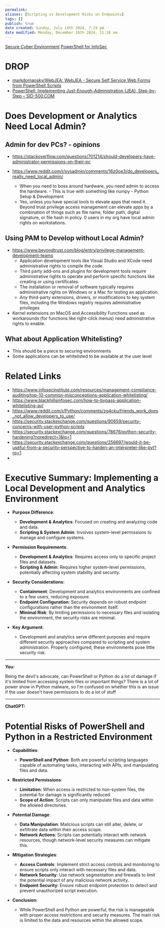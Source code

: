 ```yaml
---
permalink:
aliases: [Scripting vs Development Risks on Endpoints]
tags: []
publish: true
date created: Sunday, July 14th 2024, 7:19 pm
date modified: Monday, December 16th 2024, 11:18 am
---
```


[Secure Cyber Environment](../Secure%20Cyber%20Environment/Secure%20Cyber%20Environment.md)
[PowerShell for InfoSec](../../📁%2006%20-%20Learning,%20Notes/Cyber%20Classes/PowerShell%20for%20InfoSec/PowerShell%20for%20InfoSec.md)

# DROP

- [markdomansky/WebJEA: WebJEA - Secure Self Service Web Forms from PowerShell Scripts](https://github.com/markdomansky/WebJEA "markdomansky/WebJEA: WebJEA - Secure Self Service Web Forms from PowerShell Scripts")
- [PowerShell: Implementing Just-Enough-Administration (JEA), Step-by-Step – SID-500.COM](https://sid-500.com/2018/02/11/powershell-implementing-just-enough-administration-jea-step-by-step/ "PowerShell: Implementing Just-Enough-Administration (JEA), Step-by-Step – SID-500.COM")

# Does Development or Analytics Need Local Admin?

## Admin for dev PCs? - opinions

- https://stackoverflow.com/questions/701214/should-developers-have-administrator-permissions-on-their-pc

- https://www.reddit.com/r/sysadmin/comments/16z0oe3/do_developers_really_need_local_admin/
	- When you need to boss around hardware, you need admin to access the hardware. - This is true with something like numpy - Python Setup & Development
	- Yes, unless you have special tools to elevate apps that need it.  Beyond trust privilege access management can elevate apps by a combination of things such as file name, folder path, digital signature, or file hash in policy.  0 users in my org have local admin rights on workstations.
            

## Using PAM to Develop without Local Admin?

- https://www.beyondtrust.com/blog/entry/privilege-management-development-teams
	- Application development tools like Visual Studio and XCode need administrative rights to compile the code.
	- Third party add-ons and plugins for development tools require administrative rights to operate and perform specific functions like creating or using certificates.
	- The installation or removal of software typically requires administrative rights on Windows or a Mac for testing an application.
	- Any third-party extensions, drivers, or modifications to key system files, including the Windows registry requires administrative privileges
- Kernel extensions on MacOS and Accessibility Functions used as workarounds (for functions like right-click menus) need administrative rights to enable.

## What about Application Whitelisting?

- This should be a piece to securing environments
- Some applications can be whitelisted to be available at the user level

# Related Links

- https://www.infosecinstitute.com/resources/management-compliance-auditing/top-10-common-misconceptions-application-whitelisting/
- https://www.blackhillsinfosec.com/how-to-bypass-application-whitelisting-av/
- https://www.reddit.com/r/Python/comments/zg4cku/friends_work_does_not_allow_developers_to_use/
- https://security.stackexchange.com/questions/90659/security-concerns-with-user-python-scripts
- https://security.stackexchange.com/questions/78676/python-security-hardening?noredirect=1&lq=1
- https://security.stackexchange.com/questions/256697/would-it-be-useful-from-a-security-perspective-to-harden-an-interpreter-like-pyt?rq=1
- 

# Executive Summary: Implementing a Local Development and Analytics Environment

- **Purpose Difference**:
    
    - **Development & Analytics**: Focused on creating and analyzing code and data.
    - **Scripting & System Admin**: Involves system-level permissions to manage and configure systems.
- **Permission Requirements**:
    
    - **Development & Analytics**: Requires access only to specific project files and datasets.
    - **Scripting & Admin**: Requires higher system-level permissions, potentially affecting system stability and security.
- **Security Considerations**:
    
    - **Containment**: Development and analytics environments are confined to a few users, reducing exposure.
    - **Endpoint Configuration**: Security depends on robust endpoint configurations rather than the environment itself.
    - **Minimal Risk**: By limiting permissions to necessary files and isolating the environment, the security risks are minimal.
- **Key Argument**:
    
    - Development and analytics serve different purposes and require different security approaches compared to scripting and system administration. Properly configured, these environments pose little security risk.

* * *

**You:**

Being the devil's advocate, can PowerShell or Python do a lot of damage if it's limited from accessing system files or important things?  There is a lot of power show in Python malware, so I'm confused on whether this is an issue if the user doesn't have permissions to do a lot of stuff

* * *

**ChatGPT:**

# Potential Risks of PowerShell and Python in a Restricted Environment

- **Capabilities**:
    
    - **PowerShell and Python**: Both are powerful scripting languages capable of automating tasks, interacting with APIs, and manipulating files and data.
- **Restricted Permissions**:
    
    - **Limitation**: When access is restricted to non-system files, the potential for damage is significantly reduced.
    - **Scope of Action**: Scripts can only manipulate files and data within the allowed directories.
- **Potential Damage**:
    
    - **Data Manipulation**: Malicious scripts can still alter, delete, or exfiltrate data within their access scope.
    - **Network Actions**: Scripts can potentially interact with network resources, though network-level security measures can mitigate this.
- **Mitigation Strategies**:
    
    - **Access Controls**: Implement strict access controls and monitoring to ensure scripts only interact with necessary files and data.
    - **Network Security**: Use network segmentation and firewalls to limit the potential impact of any malicious network activity.
    - **Endpoint Security**: Ensure robust endpoint protection to detect and prevent unauthorized script execution.
- **Conclusion**:
    
    - While PowerShell and Python are powerful, the risk is manageable with proper access restrictions and security measures. The main risk is limited to the data and resources within the allowed scope.
